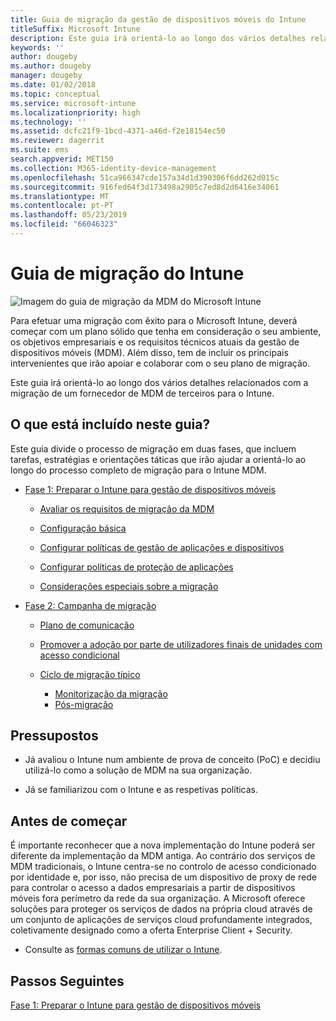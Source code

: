 ```yaml
---
title: Guia de migração da gestão de dispositivos móveis do Intune
titleSuffix: Microsoft Intune
description: Este guia irá orientá-lo ao longo dos vários detalhes relacionados com a migração de um fornecedor de MDM de terceiros para o Microsoft Intune.
keywords: ''
author: dougeby
ms.author: dougeby
manager: dougeby
ms.date: 01/02/2018
ms.topic: conceptual
ms.service: microsoft-intune
ms.localizationpriority: high
ms.technology: ''
ms.assetid: dcfc21f9-1bcd-4371-a46d-f2e18154ec50
ms.reviewer: dagerrit
ms.suite: ems
search.appverid: MET150
ms.collection: M365-identity-device-management
ms.openlocfilehash: 51ca966347cde157a34d1d390306f6dd262d015c
ms.sourcegitcommit: 916fed64f3d173498a2905c7ed8d2d6416e34061
ms.translationtype: MT
ms.contentlocale: pt-PT
ms.lasthandoff: 05/23/2019
ms.locfileid: "66046323"
---
```

# <a name="intune-migration-guide"></a>Guia de migração do Intune

![Imagem do guia de migração da MDM do Microsoft Intune](./media/MDM-migration-guide-art.PNG)

Para efetuar uma migração com êxito para o Microsoft Intune, deverá começar com um plano sólido que tenha em consideração o seu ambiente, os objetivos empresariais e os requisitos técnicos atuais da gestão de dispositivos móveis (MDM). Além disso, tem de incluir os principais intervenientes que irão apoiar e colaborar com o seu plano de migração.

Este guia irá orientá-lo ao longo dos vários detalhes relacionados com a migração de um fornecedor de MDM de terceiros para o Intune.

## <a name="whats-included-in-this-guide"></a>O que está incluído neste guia?

Este guia divide o processo de migração em duas fases, que incluem tarefas, estratégias e orientações táticas que irão ajudar a orientá-lo ao longo do processo completo de migração para o Intune MDM.

-   [Fase 1: Preparar o Intune para gestão de dispositivos móveis](migration-guide-prepare.md)

    -   [Avaliar os requisitos de migração da MDM](migration-guide-prepare.md#assess-mdm-requirements)

    -   [Configuração básica](migration-guide-setup.md)

    -   [Configurar políticas de gestão de aplicações e dispositivos](migration-guide-configure-policies.md)

    -   [Configurar políticas de proteção de aplicações](migration-guide-app-protection-policies.md)

    -   [Considerações especiais sobre a migração](migration-guide-considerations.md)

-   [Fase 2: Campanha de migração](migration-guide-campaign.md)

    -   [Plano de comunicação](migration-guide-communication-plan.md)

    -   [Promover a adoção por parte de utilizadores finais de unidades com acesso condicional](migration-guide-drive-adoption.md)

    -   [Ciclo de migração típico](migration-guide-cycle.md)
        -   [Monitorização da migração](migration-guide-cycle.md#monitoring-migration)
        -   [Pós-migração](migration-guide-cycle.md#post-migration)

## <a name="assumptions"></a>Pressupostos

-   Já avaliou o Intune num ambiente de prova de conceito (PoC) e decidiu utilizá-lo como a solução de MDM na sua organização.

-   Já se familiarizou com o Intune e as respetivas políticas.

## <a name="before-you-begin"></a>Antes de começar

É importante reconhecer que a nova implementação do Intune poderá ser diferente da implementação da MDM antiga. Ao contrário dos serviços de MDM tradicionais, o Intune centra-se no controlo de acesso condicionado por identidade e, por isso, não precisa de um dispositivo de proxy de rede para controlar o acesso a dados empresariais a partir de dispositivos móveis fora perímetro da rede da sua organização. A Microsoft oferece soluções para proteger os serviços de dados na própria cloud através de um conjunto de aplicações de serviços cloud profundamente integrados, coletivamente designado como a oferta Enterprise Client + Security.

-   Consulte as [formas comuns de utilizar o Intune](common-scenarios.md).

## <a name="next-steps"></a>Passos Seguintes

[Fase 1: Preparar o Intune para gestão de dispositivos móveis](migration-guide-prepare.md)

